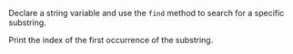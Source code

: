 Declare a string variable and use the `find` method to search for a specific substring.

Print the index of the first occurrence of the substring.